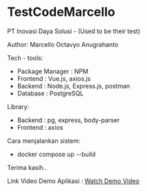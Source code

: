 # TestCodeMarcello
PT Inovasi Daya Solusi - (Used to be their test)

Author: Marcello Octavyo Anugrahanto

Tech - tools:
- Package Manager : NPM 
- Frontend : Vue.js, axios.js 
- Backend : Node.js, Express.js, postman
- Database : PostgreSQL

Library:
- Backend : pg, express, body-parser
- Frontend : axios

Cara menjalankan sistem:
- docker compose up --build

Terima kasih..

Link Video Demo Aplikasi : [Watch Demo Video](https://youtu.be/UYQE3awweKM)

